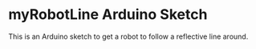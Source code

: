 myRobotLine Arduino Sketch
==========================

This is an Arduino sketch to get a robot to follow a reflective line around.